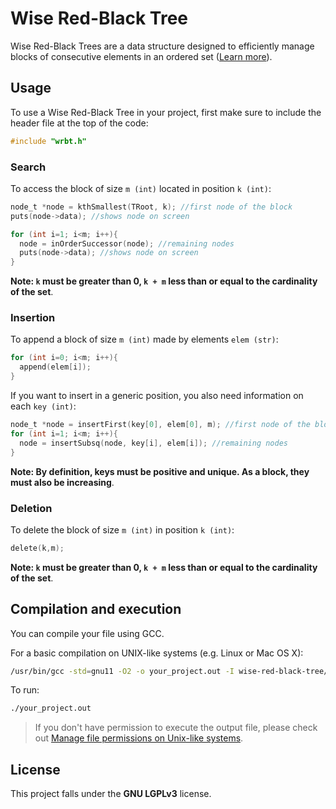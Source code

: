 # Wise Red-Black Tree
Wise Red-Black Trees are a data structure designed to efficiently manage blocks of consecutive elements in an ordered set ([Learn more](https://arxiv.org/abs/2106.06950)).
## Usage
To use a Wise Red-Black Tree in your project, first make sure to include the header file at the top of the code:
```c
#include "wrbt.h"
```
### Search
To access the block of size ```m (int)``` located in position ```k (int)```:
```c
node_t *node = kthSmallest(TRoot, k); //first node of the block
puts(node->data); //shows node on screen

for (int i=1; i<m; i++){
  node = inOrderSuccessor(node); //remaining nodes
  puts(node->data); //shows node on screen
}
```
**Note: ```k``` must be greater than 0, ```k + m``` less than or equal to the cardinality of the set**.
### Insertion
To append a block of size ```m (int)``` made by elements ```elem (str)```:
```c
for (int i=0; i<m; i++){
  append(elem[i]);
}
```
If you want to insert in a generic position, you also need information on each ```key (int)```:
```c
node_t *node = insertFirst(key[0], elem[0], m); //first node of the block
for (int i=1; i<m; i++){
  node = insertSubsq(node, key[i], elem[i]); //remaining nodes
}
```
**Note: By definition, keys must be positive and unique. As a block, they must also be increasing**.
### Deletion
To delete the block of size ```m (int)``` in position ```k (int)```:
```c
delete(k,m);
```
**Note: ```k``` must be greater than 0, ```k + m``` less than or equal to the cardinality of the set**.
## Compilation and execution
You can compile your file using GCC.

For a basic compilation on UNIX-like systems (e.g. Linux or Mac OS X):
```bash
/usr/bin/gcc -std=gnu11 -O2 -o your_project.out -I wise-red-black-tree/include your_project.c wise-red-black-tree/src/wrbt.c
```
To run:
```bash
./your_project.out
```

> If you don't have permission to execute the output file, please check out [Manage file permissions on Unix-like systems](https://kb.iu.edu/d/abdb).

## License
This project falls under the **GNU LGPLv3** license.
